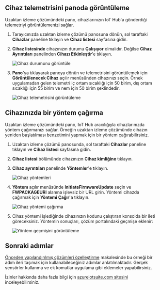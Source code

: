 ## <a name="view-device-telemetry-in-the-dashboard"></a>Cihaz telemetrisini panoda görüntüleme
Uzaktan izleme çözümündeki pano, cihazlarınızın IoT Hub'a gönderdiği telemetriyi görüntülemenizi sağlar.

1. Tarayıcınızda uzaktan izleme çözümü panosuna dönün, sol taraftaki **Cihazlar** paneline tıklayın ve **Cihaz listesi** sayfasına gidin.
2. **Cihaz listesinde** cihazınızın durumu **Çalışıyor** olmalıdır. Değilse **Cihaz Ayrıntıları** panelinden **Cihazı Etkinleştir**'e tıklayın.
   
    ![Cihaz durumunu görüntüle][18]
3. **Pano**'ya tıklayarak panoya dönün ve telemetrisini görüntülemek için **Görüntülenecek Cihaz** açılır menüsünden cihazınızı seçin. Örnek uygulamadan gelen telemetri iç ortam sıcaklığı için 50 birim, dış ortam sıcaklığı için 55 birim ve nem için 50 birim şeklindedir.
   
    ![Cihaz telemetrisini görüntüleme][img-telemetry]

## <a name="invoke-a-method-on-your-device"></a>Cihazınızda bir yöntem çağırma
Uzaktan izleme çözümündeki pano, IoT Hub aracılığıyla cihazlarınızda yöntem çağırmanızı sağlar. Örneğin uzaktan izleme çözümünde cihazın yeniden başlatılması benzetimini yapmak için bir yöntem çağırabilirsiniz.

1. Uzaktan izleme çözümü panosunda, sol taraftaki **Cihazlar** paneline tıklayın ve **Cihaz listesi** sayfasına gidin.
2. **Cihaz listesi** bölümünde cihazınızın **Cihaz kimliğine** tıklayın.
3. **Cihaz ayrıntıları** panelinde **Yöntemler**'e tıklayın.
   
    ![Cihaz yöntemleri][13]
4. **Yöntem** açılır menüsünde **InitiateFirmwareUpdate** seçin ve **FWPACKAGEURI** alanına işlevsiz bir URL girin. Yöntemi cihazda çağırmak için **Yöntemi Çağır**'a tıklayın.
   
    ![Cihaz yöntemi çağırma][14]
   

5. Cihaz yöntemi işlediğinde cihazınızın kodunu çalıştıran konsolda bir ileti göreceksiniz. Yöntemin sonuçları, çözüm portalındaki geçmişe eklenir:

    ![Yöntem geçmişini görüntüleme][img-method-history]

## <a name="next-steps"></a>Sonraki adımlar
[Önceden yapılandırılmış çözümleri özelleştirme][lnk-customize] makalesinde bu örneği bir adım ileri taşımak için kullanabileceğiniz adımlar anlatılmaktadır. Gerçek sensörler kullanma ve ek komutlar uygulama gibi eklemeler yapabilirsiniz.

İzinler hakkında daha fazla bilgi için [azureiotsuite.com sitesini][lnk-permissions] inceleyebilirsiniz.

[13]: ./media/iot-suite-v1-visualize-connecting/suite4.png
[14]: ./media/iot-suite-v1-visualize-connecting/suite7-1.png
[18]: ./media/iot-suite-v1-visualize-connecting/suite10.png
[img-telemetry]: ./media/iot-suite-v1-visualize-connecting/telemetry.png
[img-method-history]: ./media/iot-suite-v1-visualize-connecting/history.png
[lnk-customize]: ../articles/iot-suite/iot-suite-v1-guidance-on-customizing-preconfigured-solutions.md
[lnk-permissions]: ../articles/iot-suite/iot-suite-v1-permissions.md
